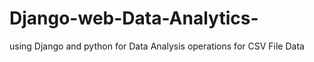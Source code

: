 # Django-web-Data-Analytics-
using Django and python for Data Analysis operations for CSV File Data
